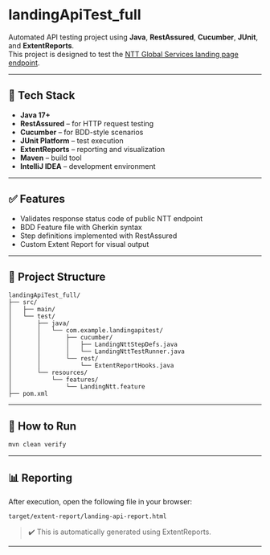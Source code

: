 
# landingApiTest_full

Automated API testing project using **Java**, **RestAssured**, **Cucumber**, **JUnit**, and **ExtentReports**.  
This project is designed to test the [NTT Global Services landing page endpoint](https://services.global.ntt/en-us/landing-page/).

---

## 🧪 Tech Stack

- **Java 17+**
- **RestAssured** – for HTTP request testing
- **Cucumber** – for BDD-style scenarios
- **JUnit Platform** – test execution
- **ExtentReports** – reporting and visualization
- **Maven** – build tool
- **IntelliJ IDEA** – development environment

---

## ✅ Features

- Validates response status code of public NTT endpoint
- BDD Feature file with Gherkin syntax
- Step definitions implemented with RestAssured
- Custom Extent Report for visual output

---

## 📁 Project Structure

```
landingApiTest_full/
├── src/
│   ├── main/
│   └── test/
│       ├── java/
│       │   └── com.example.landingapitest/
│       │       ├── cucumber/
│       │       │   ├── LandingNttStepDefs.java
│       │       │   └── LandingNttTestRunner.java
│       │       └── rest/
│       │           └── ExtentReportHooks.java
│       └── resources/
│           └── features/
│               └── LandingNtt.feature
├── pom.xml
```

---

## 🚀 How to Run

```bash
mvn clean verify
```

---

## 📊 Reporting

After execution, open the following file in your browser:

```
target/extent-report/landing-api-report.html
```

> ✔️ This is automatically generated using ExtentReports.

---

